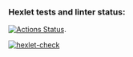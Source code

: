 ### Hexlet tests and linter status:
[![Actions Status](https://github.com/Shalygin-Sergey/frontend-project-46/workflows/hexlet-check/badge.svg)](https://github.com/Shalygin-Sergey/frontend-project-46/actions).

[![hexlet-check](https://github.com/Shalygin-Sergey/frontend-project-46/actions/workflows/hexlet-check.yml/badge.svg)](https://github.com/Shalygin-Sergey/frontend-project-46/actions/workflows/hexlet-check.yml)